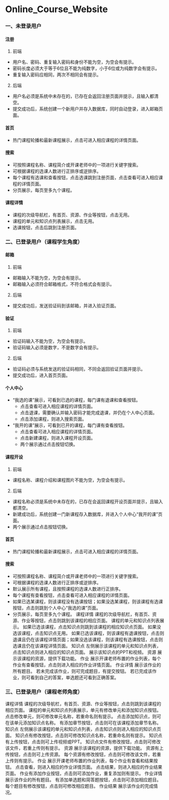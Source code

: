 # Online_Course_Website

### 一、未登录用户
#### 注册
1. 前端
  - 用户名、密码、重复输入密码和身份不能为空，为空会有提示。
  - 密码长度必须大于等于6位且不能为纯数字，小于6位或为纯数字会有提示。
  - 重复输入密码应相同，两次不相同会有提示。
2. 后端
  - 用户名必须是系统中未存在的，已存在会返回注册页面并提示，且输入都清空。
  - 提交成功后，系统创建一个新用户并存入数据库，同时自动登录，进入邮箱页面。
#### 首页
- 热门课程轮播和最新课程展示，点击可进入相应课程的详情页面。
#### 搜索
- 可按照课程名称、课程简介或开课老师中的一项进行关键字搜索。
- 可根据课程的选课人数进行正排序或逆排序。
- 每个课程有选课和查看按钮，点击选课跳到注册页面，点击查看可进入相应课程的详情页面。
- 分页展示，每页至多九个课程。
#### 课程详情
- 课程的次级导航栏，有首页、资源、作业等按钮，点击无用。
- 课程的单元和知识点列表展示，点击无用。
- 选课按钮，点击后跳到注册页面。

### 二、已登录用户（课程学生角度）
#### 邮箱
1. 前端
  - 邮箱输入不能为空，为空会有提示。
  - 邮箱输入必须符合邮箱格式，不符合格式会有提示。
2. 后端
- 提交成功后，发送验证码到该邮箱，并进入验证页面。
#### 验证
1. 前端
  - 验证码输入不能为空，为空会有提示。
  - 验证码输入必须是数字，不是数字会有提示。
2. 后端
  - 验证码必须与系统发送的验证码相同，不同会返回验证页面并提示。
  - 提交成功后，进入首页页面。
#### 个人中心
- “我选的课”展示，可看到已选的课程，每门课有退课和查看按钮。
  - 点击查看可进入相应课程的详情页面。
  - 点击退课，需要确认并输入密码才能完成退课，并仍在个人中心页面。
  - 点击添加课程，则进入搜索页面。
- “我开的课”展示，可看到已开的课程，每门课有查看按钮。
  - 点击查看可进入相应课程的详情页面。
  - 点击新建课程，则进入课程开设页面。
  - 两个展示通过点击按钮切换。
#### 课程开设
1. 前端
  - 课程名称、课程介绍和课程图片不能为空，为空会有提示。
2. 后端
  - 课程名称必须是系统中未存在的，已存在会返回课程开设页面并提示，且输入都清空。
  - 新建成功后，系统创建一门新课程存入数据库，并进入个人中心“我开的课”页面。
  - 两个展示通过点击按钮切换。
#### 首页
  - 热门课程轮播和最新课程展示，点击可进入相应课程的详情页面。
#### 搜索
  - 可按照课程名称、课程简介或开课老师中的一项进行关键字搜索。
  - 可根据课程的选课人数进行正排序或逆排序。
  - 默认展示所有课程，且按照课程的选课人数进行正排序。
  - 每个课程有查看按钮，点击查看可进入相应课程的详情页面。
  - 如果已选某课程，则该课程没有选课按钮；如果没选某课程，则该课程有选课按钮，点击则跳到个人中心“我选的课”页面。
  - 分页展示，每页至多九个课程。
课程详情
课程的次级导航栏，有首页、资源、作业等按钮，点击则跳到该课程的相应页面。
课程的单元和知识点列表展示。
如果已选该课程，点击知识点则跳到该课程的相应知识点页面。
如果没选该课程，点击知识点无用。
如果已选该课程，则该课程有退课按钮，点击则退课且仍在该课程详情页面；如果没选该课程，则该课程有选课按钮，点击则选课且仍在该课程详情页面。
知识点
左侧展示该课程的单元和知识点列表，点击知识点则进入相应的知识点页面。
展示该知识点的PPT和视频。
资源
展示该课程的资源，提供下载功能。
作业
展示开课老师布置的作业列表，每个作业有查看按钮，点击则进入相应的作业详情页面。
作业详情
展示该作业的所有题目。
若未完成该作业，则可完成题目，有提交按钮。
若已完成该作业，则可看到自己的答案，单选题还可看到正确答案。

### 三、已登录用户（课程老师角度）
课程详情
课程的次级导航栏，有首页、资源、作业等按钮，点击则跳到该课程的相应页面。
课程的单元和知识点列表展示，单元有修改单元和添加知识点按钮。
点击修改单元，则可修改单元名称，若重命名则有提示。
点击添加知识点，则可在该单元添加知识点名称。
有添加章节按钮，点击则可在该课程添加章节名称。
知识点
左侧展示该课程的单元和知识点列表，点击知识点则进入相应的知识点页面。
知识点有修改按钮，点击则可修改知识点名称，若重命名则有提示。
知识点有上传按钮，点击则可上传视频或PPT。
知识点文件有修改按钮，点击则可修改该文件，若重上传则有提示。
资源
展示该课程的资源，提供下载功能。
资源有上传按钮，点击则可上传资源。
每个资源有修改按钮，点击则可修改该文件，若重上传则有提示。
作业
展示开课老师布置的作业列表，每个作业有查看和结果按钮。
点击查看，则进入相应的作业详情页面。
点击结果，则进入相应的作业结果页面。
作业有添加作业按钮，点击则可添加作业，重复添加则有提示。
作业详情
展示该作业的所有题目。
有添加单选题和简答题按钮，点击则可添加相应题目。
每个题目有修改按钮，点击则可修改相应题目。
作业结果
展示该作业的完成情况。
